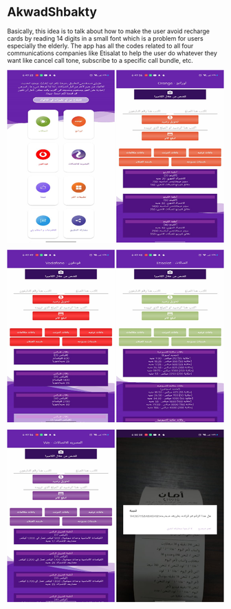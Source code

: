 # AkwadShbakty
Basically, this idea is to talk about how to make the user avoid recharge cards by reading 14 digits 
in a small font which is a problem for users especially the elderly. The app has all the codes related 
to all four communications companies like Etisalat to help the user do whatever they want like cancel call tone, 
subscribe to a specific call bundle, etc. 


<p  href="url" align="center"  >
  <img src="https://github.com/AhmedSamirScience/AkwadShbakty/blob/master/p1.jpeg"
       height="400" width="250"  />
 <img src="https://github.com/AhmedSamirScience/AkwadShbakty/blob/master/p2.jpeg"
       height="400" width="250"  />
</p>

<p  href="url" align="center"  >
  <img src="https://github.com/AhmedSamirScience/AkwadShbakty/blob/master/p3.jpeg"
       height="400" width="250"  />
 <img src="https://github.com/AhmedSamirScience/AkwadShbakty/blob/master/p4.jpeg"
       height="400" width="250"  />
</p>

<p  href="url" align="center"  >
  <img src="https://github.com/AhmedSamirScience/AkwadShbakty/blob/master/p5.jpeg"
       height="400" width="250"  />
 <img src="https://github.com/AhmedSamirScience/AkwadShbakty/blob/master/p6.jpeg"
       height="400" width="250"  />
</p>
